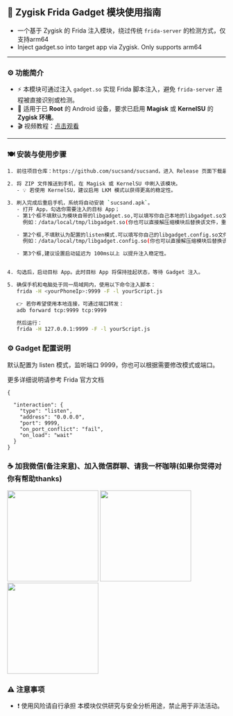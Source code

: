 ## 🧬 Zygisk Frida Gadget 模块使用指南

- 一个基于 Zygisk 的 Frida 注入模块，绕过传统 `frida-server` 的检测方式，仅支持arm64
- Inject gadget.so into target app via Zygisk. Only supports arm64

---

### ⚙️ 功能简介

- ⚡ 本模块可通过注入 `gadget.so` 实现 Frida 脚本注入，避免 `frida-server` 进程被直接识别或检测。
- 📱 适用于已 **Root** 的 Android 设备，要求已启用 **Magisk** 或 **KernelSU** 的 **Zygisk 环境**。
- 🎬 视频教程：[点击观看](https://b23.tv/pZk4AUi)

---

### 🍽️ 安装与使用步骤

```bash
1. 前往项目仓库：https://github.com/sucsand/sucsand，进入 Release 页面下载最新的 ZIP 安装包。

2. 将 ZIP 文件推送到手机，在 Magisk 或 KernelSU 中刷入该模块。
   - 💡 若使用 KernelSU，建议启用 LKM 模式以获得更高的稳定性。

3. 刷入完成后重启手机，系统将自动安装 `sucsand.apk`。
   - 打开 App，勾选你需要注入的目标 App；
   - 第1个框不填默认为模块自带的libgadget.so,可以填写你自己本地的libgadget.so文件路径，
     例如：/data/local/tmp/libgadget.so(你也可以直接解压缩模块后替换该文件，重新压缩后刷入即可)

   - 第2个框,不填默认为配置的listen模式.可以填写你自己的libgadget.config.so文件路径，
     例如：/data/local/tmp/libgadget.config.so(你也可以直接解压缩模块后替换该文件，重新压缩后刷入即可)

   - 第3个框,建议设置启动延迟为 100ms以上 以提升注入稳定性。


4. 勾选后，启动目标 App。此时目标 App 将保持挂起状态，等待 Gadget 注入。

5. 确保手机和电脑处于同一局域网内，使用以下命令注入脚本：
   frida -H <yourPhoneIp>:9999 -F -l yourScript.js

   👉 若你希望使用本地连接，可通过端口转发：
   adb forward tcp:9999 tcp:9999

   然后运行：
   frida -H 127.0.0.1:9999 -F -l yourScript.js
```

### ⚙️ Gadget 配置说明
默认配置为 listen 模式，监听端口 9999，你也可以根据需要修改模式或端口。

更多详细说明请参考 Frida 官方文档
```
{

  "interaction": {
    "type": "listen",
    "address": "0.0.0.0",
    "port": 9999,
    "on_port_conflict": "fail",
    "on_load": "wait"
  }
}
```

### ☕️ 加我微信(备注来意)、加入微信群聊、请我一杯咖啡(如果你觉得对你有帮助thanks)

<img src="https://github.com/user-attachments/assets/240deabc-1f0d-4a21-bebb-0947d8169326" width="210px">
<img src="https://github.com/user-attachments/assets/1549eead-0b1f-4013-800d-cec3a332b3ec" width="210px">
<img src="https://github.com/user-attachments/assets/d1cdac40-01ce-4669-ad8d-55ff814a1e24" width="210px">


### ⚠️ 注意事项
- ❗ 使用风险请自行承担
本模块仅供研究与安全分析用途，禁止用于非法活动。



